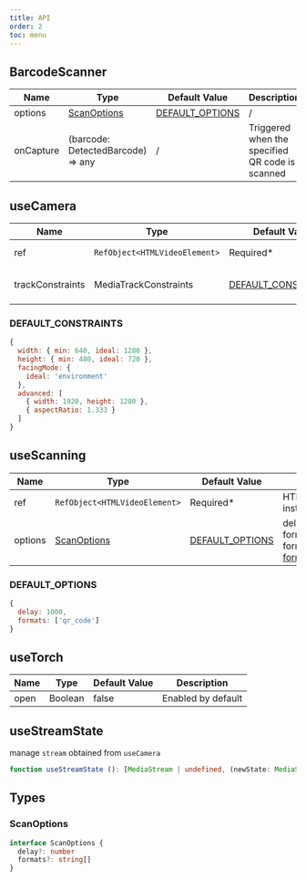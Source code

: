 ```yaml
---
title: API
order: 2
toc: menu
---
```


## BarcodeScanner
| Name      	| Type                              	| Default Value                         	| Description                                               	|
|-----------	|-----------------------------------	|---------------------------------------	|-----------------------------------------------------------	|
| options   	| [ScanOptions](#scanoptions)         | [DEFAULT_OPTIONS](#default_options) 	  | / 	                                                        |
| onCapture 	| (barcode: DetectedBarcode) => any 	| /                                     	| Triggered when the specified QR code is scanned           	|

## useCamera
| Name               	| Type                        	| Default Value       	                        | Description                                                                                                             |
|--------------------	|-----------------------------	|---------------------------------------------	|------------------------------------------------------------------------------------------------------------------------	|
| ref               	| `RefObject<HTMLVideoElement>` | Required*            	                        | HTMLVideoElement instance                                                                                             	|
| trackConstraints   	| MediaTrackConstraints       	| [DEFAULT_CONSTRAINTS](#default_constraints) 	| Based on the [MediaTrackConstraints](https://developer.mozilla.org/en-US/docs/Web/API/MediaTrackConstraints) standard 	|

### DEFAULT_CONSTRAINTS
```js | pure
{
  width: { min: 640, ideal: 1280 },
  height: { min: 480, ideal: 720 },
  facingMode: {
    ideal: 'environment'
  },
  advanced: [
    { width: 1920, height: 1280 },
    { aspectRatio: 1.333 }
  ]
}
```

## useScanning

| Name               	| Type                        	| Default Value   	                    | Description                                         	|
|--------------------	|-----------------------------	|-------------------------------------	|-----------------------------------------------------	|
| ref               	| `RefObject<HTMLVideoElement>` | Required*        	                    | HTMLVideoElement instance                           	|
| options            	| [ScanOptions](#scanoptions)   | [DEFAULT_OPTIONS](#default_options) 	| delay: scan interval  <br/> formats: barcode format, [support formats](https://developer.mozilla.org/en-US/docs/Web/API/Barcode_Detection_API#supported_barcode_formats) 	|

### DEFAULT_OPTIONS
```js | pure
{
  delay: 1000,
  formats: ['qr_code']
}
```

## useTorch

| Name 	| Type    	| Default Value 	| Description        	|
|------	|---------	|---------------	|--------------------	|
| open 	| Boolean 	| false         	| Enabled by default 	|

## useStreamState
manage `stream` obtained from `useCamera`

```ts | pure
function useStreamState (): [MediaStream | undefined, (newState: MediaStream) => void]
```

## Types

### ScanOptions
```ts | pure
interface ScanOptions {
  delay?: number
  formats?: string[]
}
```
